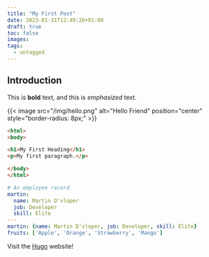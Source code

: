 ```yaml
---
title: "My First Post"
date: 2023-01-31T12:49:26+01:00
draft: true
toc: false
images:
tags:
  - untagged
---
```


## Introduction

This is **bold** text, and this is *emphasized* text.

{{< image src="/img/hello.png" alt="Hello Friend" position="center" style="border-radius: 8px;" >}}

``` html
<html>
<body>

<h1>My First Heading</h1>
<p>My first paragraph.</p>

</body>
</html>
```

``` yaml
# An employee record
martin:
  name: Martin D'vloper
  job: Developer
  skill: Elite
---
martin: {name: Martin D'vloper, job: Developer, skill: Elite}
fruits: ['Apple', 'Orange', 'Strawberry', 'Mango']
```

Visit the [Hugo](https://gohugo.io) website!
